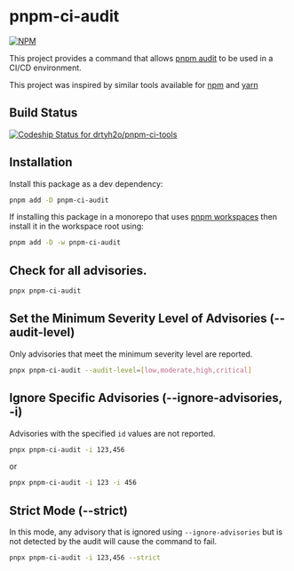 # pnpm-ci-audit

[![NPM](https://nodei.co/npm/pnpm-ci-audit.png)](https://nodei.co/npm/pnpm-ci-audit/)

This project provides a command that allows [pnpm audit](https://pnpm.js.org/en/cli/audit) to be used in a CI/CD environment.

This project was inspired by similar tools available for [npm](https://www.npmjs.com/package/better-npm-audit) and [yarn](https://www.npmjs.com/package/improved-yarn-audit)

## Build Status
[![Codeship Status for drtyh2o/pnpm-ci-tools](https://app.codeship.com/projects/17ef8a79-792a-4af9-961f-606c6d6dc1f5/status?branch=main)](https://app.codeship.com/projects/428097)

## Installation
Install this package as a dev dependency:
```sh
pnpm add -D pnpm-ci-audit
```
If installing this package in a monorepo that uses [pnpm workspaces](https://pnpm.js.org/en/workspaces) then install it in the workspace root using:
```sh
pnpm add -D -w pnpm-ci-audit
```
## Check for all advisories.
```sh
pnpx pnpm-ci-audit
```

## Set the Minimum Severity Level of Advisories (--audit-level)
Only advisories that meet the minimum severity level are reported.
```sh
pnpx pnpm-ci-audit --audit-level=[low,moderate,high,critical]
```

## Ignore Specific Advisories (--ignore-advisories, -i)
Advisories with the specified `id` values are not reported.
```sh
pnpx pnpm-ci-audit -i 123,456
```
or
```sh
pnpx pnpm-ci-audit -i 123 -i 456
```

## Strict Mode (--strict)
In this mode, any advisory that is ignored using `--ignore-advisories` but is not detected by the audit will cause the command to fail.
```sh
pnpx pnpm-ci-audit -i 123,456 --strict
```